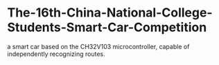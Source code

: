 # The-16th-China-National-College-Students-Smart-Car-Competition
a smart car based on the CH32V103 microcontroller, capable of independently recognizing routes.
